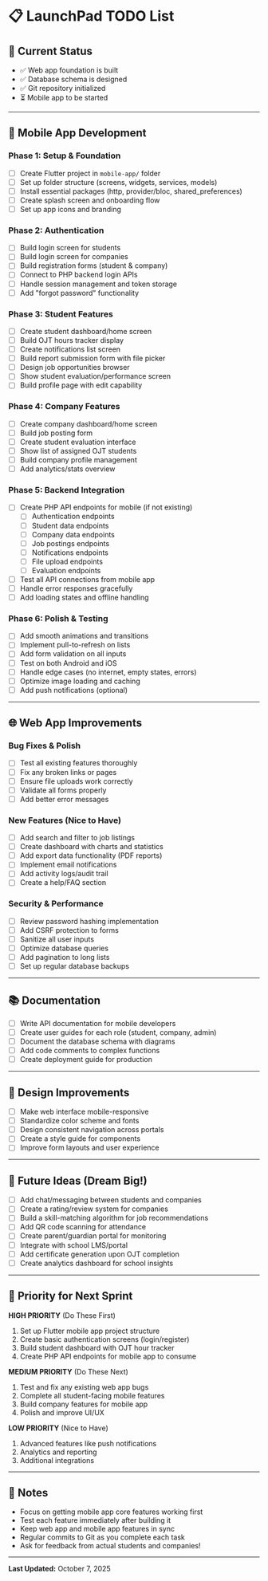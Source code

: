 # 📋 LaunchPad TODO List

## 🎯 Current Status
- ✅ Web app foundation is built
- ✅ Database schema is designed
- ✅ Git repository initialized
- ⏳ Mobile app to be started

---

## 📱 Mobile App Development

### Phase 1: Setup & Foundation
- [ ] Create Flutter project in `mobile-app/` folder
- [ ] Set up folder structure (screens, widgets, services, models)
- [ ] Install essential packages (http, provider/bloc, shared_preferences)
- [ ] Create splash screen and onboarding flow
- [ ] Set up app icons and branding

### Phase 2: Authentication
- [ ] Build login screen for students
- [ ] Build login screen for companies
- [ ] Build registration forms (student & company)
- [ ] Connect to PHP backend login APIs
- [ ] Handle session management and token storage
- [ ] Add "forgot password" functionality

### Phase 3: Student Features
- [ ] Create student dashboard/home screen
- [ ] Build OJT hours tracker display
- [ ] Create notifications list screen
- [ ] Build report submission form with file picker
- [ ] Design job opportunities browser
- [ ] Show student evaluation/performance screen
- [ ] Build profile page with edit capability

### Phase 4: Company Features
- [ ] Create company dashboard/home screen
- [ ] Build job posting form
- [ ] Create student evaluation interface
- [ ] Show list of assigned OJT students
- [ ] Build company profile management
- [ ] Add analytics/stats overview

### Phase 5: Backend Integration
- [ ] Create PHP API endpoints for mobile (if not existing)
  - [ ] Authentication endpoints
  - [ ] Student data endpoints
  - [ ] Company data endpoints
  - [ ] Job postings endpoints
  - [ ] Notifications endpoints
  - [ ] File upload endpoints
  - [ ] Evaluation endpoints
- [ ] Test all API connections from mobile app
- [ ] Handle error responses gracefully
- [ ] Add loading states and offline handling

### Phase 6: Polish & Testing
- [ ] Add smooth animations and transitions
- [ ] Implement pull-to-refresh on lists
- [ ] Add form validation on all inputs
- [ ] Test on both Android and iOS
- [ ] Handle edge cases (no internet, empty states, errors)
- [ ] Optimize image loading and caching
- [ ] Add push notifications (optional)

---

## 🌐 Web App Improvements

### Bug Fixes & Polish
- [ ] Test all existing features thoroughly
- [ ] Fix any broken links or pages
- [ ] Ensure file uploads work correctly
- [ ] Validate all forms properly
- [ ] Add better error messages

### New Features (Nice to Have)
- [ ] Add search and filter to job listings
- [ ] Create dashboard with charts and statistics
- [ ] Add export data functionality (PDF reports)
- [ ] Implement email notifications
- [ ] Add activity logs/audit trail
- [ ] Create a help/FAQ section

### Security & Performance
- [ ] Review password hashing implementation
- [ ] Add CSRF protection to forms
- [ ] Sanitize all user inputs
- [ ] Optimize database queries
- [ ] Add pagination to long lists
- [ ] Set up regular database backups

---

## 📚 Documentation

- [ ] Write API documentation for mobile developers
- [ ] Create user guides for each role (student, company, admin)
- [ ] Document the database schema with diagrams
- [ ] Add code comments to complex functions
- [ ] Create deployment guide for production

---

## 🎨 Design Improvements

- [ ] Make web interface mobile-responsive
- [ ] Standardize color scheme and fonts
- [ ] Design consistent navigation across portals
- [ ] Create a style guide for components
- [ ] Improve form layouts and user experience

---

## 🔮 Future Ideas (Dream Big!)

- [ ] Add chat/messaging between students and companies
- [ ] Create a rating/review system for companies
- [ ] Build a skill-matching algorithm for job recommendations
- [ ] Add QR code scanning for attendance
- [ ] Create parent/guardian portal for monitoring
- [ ] Integrate with school LMS/portal
- [ ] Add certificate generation upon OJT completion
- [ ] Create analytics dashboard for school insights

---

## 🎯 Priority for Next Sprint

**HIGH PRIORITY** (Do These First)
1. Set up Flutter mobile app project structure
2. Create basic authentication screens (login/register)
3. Build student dashboard with OJT hour tracker
4. Create PHP API endpoints for mobile app to consume

**MEDIUM PRIORITY** (Do These Next)
1. Test and fix any existing web app bugs
2. Complete all student-facing mobile features
3. Build company features for mobile app
4. Polish and improve UI/UX

**LOW PRIORITY** (Nice to Have)
1. Advanced features like push notifications
2. Analytics and reporting
3. Additional integrations

---

## 📝 Notes

- Focus on getting mobile app core features working first
- Test each feature immediately after building it
- Keep web app and mobile app features in sync
- Regular commits to Git as you complete each task
- Ask for feedback from actual students and companies!

---

**Last Updated:** October 7, 2025
